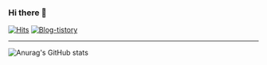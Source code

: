 ### Hi there 👋 

[![Hits](https://hits.seeyoufarm.com/api/count/incr/badge.svg?url=https%3A%2F%2Fgithub.com%2Fdhmin5693%2Fhit-counter&count_bg=%2379C83D&title_bg=%23555555&icon=&icon_color=%23E7E7E7&title=hits&edge_flat=true)](https://hits.seeyoufarm.com) [![Blog-tistory](http://img.shields.io/badge/-Blog-yellowgreen?style=plastic&logo=FF5722&link=https://private-space.tistory.com)](https://private-space.tistory.com)

---

![Anurag's GitHub stats](https://github-readme-stats.vercel.app/api?username=dhmin5693&show_icons=true)
